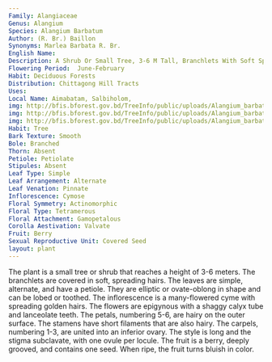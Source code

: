 ```yaml
---
Family: Alangiaceae
Genus: Alangium
Species: Alangium Barbatum
Author: (R. Br.) Baillon
Synonyms: Marlea Barbata R. Br.
English Name: 
Description: A Shrub Or Small Tree, 3-6 M Tall, Branchlets With Soft Spreading Hairs. Leaves Simple, Alternate, Petiolate, Elliptic Or Ovate-oblong, Lobed Or Toothed. Inflorescence A Many-flowered Cyme, With Spreading Golden Hairs. Flowers Epigynous. Calyx Tube Shaggy, Teeth Lanceolate. Petals 5-6, Hairy On The Outer Surface. Stamens With Short Filaments, Filaments Hairy. Carpels 1-3, United Into An Inferior Ovary, Style Long, Stigma Subclavate, Ovule 1 Per Locule. Fruit A Berry, Deeply Grooved, 1-seeded, Bluish When Ripe. 
Flowering Period:  June-February
Habit: Deciduous Forests
Distribution: Chittagong Hill Tracts
Uses: 
Local Name: Aimabatam, Salbiholom, 
img: http://bfis.bforest.gov.bd/TreeInfo/public/uploads/Alangium_barbatum2.jpg
img: http://bfis.bforest.gov.bd/TreeInfo/public/uploads/Alangium_barbatum11.JPG
img: http://bfis.bforest.gov.bd/TreeInfo/public/uploads/Alangium_barbatum21.jpg
Habit: Tree
Bark Texture: Smooth
Bole: Branched
Thorn: Absent
Petiole: Petiolate
Stipules: Absent
Leaf Type: Simple
Leaf Arrangement: Alternate
Leaf Venation: Pinnate
Inflorescence: Cymose
Floral Symmetry: Actinomorphic
Floral Type: Tetramerous
Floral Attachment: Gamopetalous
Corolla Aestivation: Valvate
Fruit: Berry
Sexual Reproductive Unit: Covered Seed
layout: plant
---
```

The plant is a small tree or shrub that reaches a height of 3-6 meters. The branchlets are covered in soft, spreading hairs. The leaves are simple, alternate, and have a petiole. They are elliptic or ovate-oblong in shape and can be lobed or toothed. The inflorescence is a many-flowered cyme with spreading golden hairs. The flowers are epigynous with a shaggy calyx tube and lanceolate teeth. The petals, numbering 5-6, are hairy on the outer surface. The stamens have short filaments that are also hairy. The carpels, numbering 1-3, are united into an inferior ovary. The style is long and the stigma subclavate, with one ovule per locule. The fruit is a berry, deeply grooved, and contains one seed. When ripe, the fruit turns bluish in color.

